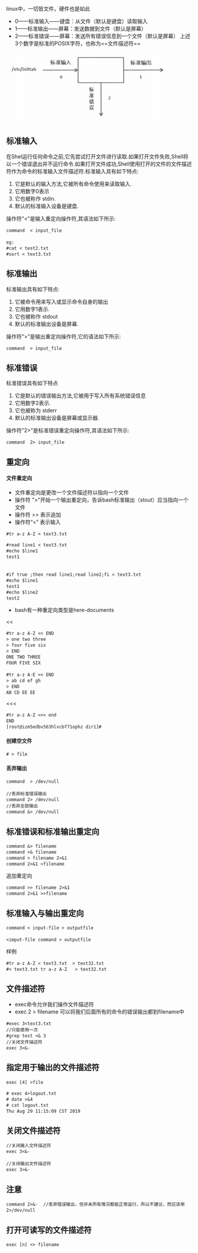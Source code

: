 linux中，一切皆文件，硬件也是如此
- 0——标准输入——键盘：从文件（默认是键盘）读取输入
- 1——标准输出——屏幕：发送数据到文件（默认是屏幕）
- 2——标准错误——屏幕：发送所有错误信息到一个文件（默认是屏幕）
上述3个数字是标准的POSIX字符，也称为==文件描述符==

![标准输入输出流](https://github.com/ermaot/notes/blob/master/linux/shell/pic/shell%E9%87%8D%E5%AE%9A%E5%90%91.png)

## 标准输入
在Shel运行任何命令之前,它先尝试打开文件进行读取.如果打开文件失败,Shell将以一个错误退出并不运行命令.如果打开文件成功,Shell使用打开的文件的文件描述符作为命令的标准输入文件描述符.标准输入具有如下特点:
1. 它是默认的输入方法,它被所有命令使用来读取输入.
2. 它用数字0表示
3. 它也被称作 stdin.
4. 默认的标准输入设备是键盘.

操作符"<"是输入重定向操作符,其语法如下所示:
```
command  < input_file

eg:
#cat < test2.txt 
#sort < text3.txt
```
## 标准输出
标准输出具有如下特点:
1. 它被命令用来写入或显示命令自身的输出
2. 它用数字1表示.
3. 它也被称作 stdout
4. 默认的标准输出设备是屏幕.

操作符">"是输出重定向操作符,它的语法如下所示:
```
command  > input_file
```
## 标准错误
标准错误具有如下特点
1. 它是默认的错误输出方法,它被用于写入所有系统错误信息
2. 它用数字2表示.
3. 它也被称为 stderr
4. 默认的标准输出设备是屏幕或显示器.

操作符"2>"是标准错误重定向操作符,其语法如下所示:
```
command  2> input_file
```

## 重定向
#### 文件重定向
- 文件重定向是更改一个文件描述符以指向一个文件
- 操作符 ">"开始一个输出重定向，告诉bash标准输出（stout）应当指向一个文件
- 操作符 >> 表示追加
- 操作符“<” 表示输入
```
#tr a-z A-Z < text3.txt 
```

```
#read line1 < text3.txt 
#echo $line1
test1


#if true ;then read line1;read line2;fi < text3.txt
#echo $line1
test1
#echo $line2
test2
```

- bash有一种重定向类型是here-documents

<<
```
#tr a-z A-Z << END
> one two three
> four five six
> END
ONE TWO THREE
FOUR FIVE SIX

#tr a-z A-E << END
> ab cd ef gh
> END
AB CD EE EE
```

<<<

```
#tr a-z A-Z <<< end
END
[root@izm5edbv563hlvcbf71ophz dir1]#
```
#### 创建空文件

```
# > file
```
#### 丢弃输出

```
command  > /dev/null

//丢弃标准错误输出
command 2> /dev/null
//丢弃全部输出
command &> /dev/null
```

## 标准错误和标准输出重定向

```
command &> filename
command >& filename
command > filename 2>&1
command 2>&1 >filename
```

追加重定向

```
command >> filename 2>&1
command 2>&1 >>filename
```

## 标准输入与输出重定向

```
command < input-file > outputfile

<imput-file command > outputfile
```
样例
```
#tr a-z A-Z < text3.txt  > text32.txt
#< text3.txt tr a-z A-Z   > text32.txt
```
## 文件描述符
- exec命令允许我们操作文件描述符
- exec 2 > filename 可以将我们后面所有的命令的错误输出都到filename中

```
#exec 3<text3.txt 
//只能使用一次
#grep test <& 3
//关闭文件描述符
exec 3<&-
```

## 指定用于输出的文件描述符

```
exec [4] >file
```

```
# exec 4>logout.txt
# date >&4
# cat logout.txt 
Thu Aug 29 11:15:09 CST 2019
```
## 关闭文件描述符

```
//关闭输入文件描述符
exec 3<&-

//关闭输出文件描述符
exec 3>&-
```

## 注意

```
command 2>&-  //丢弃错误输出，但并未所有情况都能正常运行，所以不建议，而应该用 2>/dev/null
```


## 打开可读写的文件描述符

```
exec [n] <> filename
```
